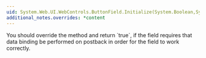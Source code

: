 ```yaml
---
uid: System.Web.UI.WebControls.ButtonField.Initialize(System.Boolean,System.Web.UI.Control)
additional_notes.overrides: *content
---
```


<p>You should override the <xref href="System.Web.UI.WebControls.ButtonField.Initialize(System.Boolean,System.Web.UI.Control)"></xref> method and return `true`, if the field requires that data binding be performed on postback in order for the field to work correctly.</p>


